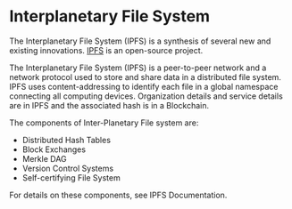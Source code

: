 <!-- ---
# Page settings
layout: default
keywords: ipfs, peer-to-peer network
comments: false
title: Interplanetary File System 
description: What is an Interplanetary File System?
       
--- -->
# Interplanetary File System 

The Interplanetary File System (IPFS) is a synthesis of several new and existing innovations. [IPFS](https://ipfs.io) is an open-source project.

The Interplanetary File System (IPFS) is a peer-to-peer network and a network protocol used to store and share data in a distributed file system. IPFS uses content-addressing to identify each file in a global namespace connecting all computing devices. Organization details and service details are in IPFS and the associated hash is in a Blockchain.

The components of Inter-Planetary File system are:

* Distributed Hash Tables
* Block Exchanges
* Merkle DAG
* Version Control Systems
* Self-certifying File System


For details on these components, see IPFS Documentation.
